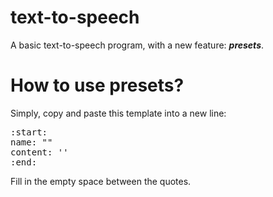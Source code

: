 # text-to-speech
A basic text-to-speech program, with a new feature: ***presets***.

# How to use presets?
Simply, copy and paste this template into a new line:
<pre>
:start:
name: ""
content: ''
:end:
</pre>
Fill in the empty space between the quotes.
